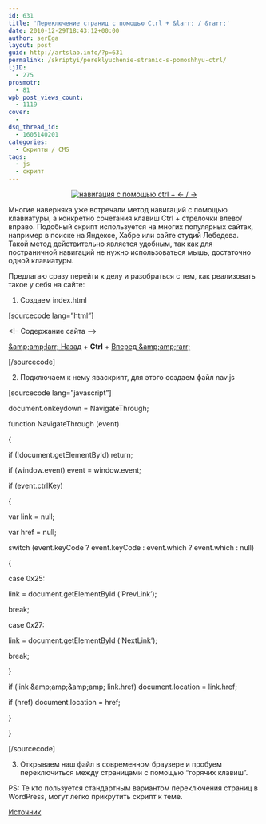```yaml
---
id: 631
title: 'Переключение страниц с помощью Ctrl + &larr; / &rarr;'
date: 2010-12-29T18:43:12+00:00
author: serEga
layout: post
guid: http://artslab.info/?p=631
permalink: /skriptyi/pereklyuchenie-stranic-s-pomoshhyu-ctrl/
ljID:
  - 275
prosmotr:
  - 81
wpb_post_views_count:
  - 1119
cover:
  - 
dsq_thread_id:
  - 1605140201
categories:
  - Скрипты / CMS
tags:
  - js
  - скрипт
---
```

<center>
  <a href="http://artslab.info/wp-content/uploads/navigation.jpg"><img src="http://artslab.info/wp-content/uploads/navigation.jpg" alt="навигация с помощью ctrl + &larr; / &rarr;" title="navigation" /></a>
</center>

Многие наверняка уже встречали метод навигаций с помощью клавиатуры, а конкретно сочетания клавиш Ctrl + стрелочки влево/вправо. Подобный скрипт используется на многих популярных сайтах, например в поиске на Яндексе, Хабре или сайте студий Лебедева. Такой метод действительно является удобным, так как для постраничной навигаций не нужно использоваться мышь, достаточно одной клавиатуры.
  
Предлагаю сразу перейти к делу и разобраться с тем, как реализовать такое у себя на сайте:
  
1. Создаем index.html

[sourcecode lang=&#8221;html&#8221;]<html>
  
<head>
	  
<script type="text/javascript" src="nav.js"></script>
          
<link rel="prev" href="page-1.html" id="NextLink" />
	  
<link rel="next" href="page-3.html" id="PrevLink" />
  
</head>
  
<body>
  
<!&#8211; Содержание сайта &#8211;>
    	  
<a href="page-1.html">&amp;amp;amp;larr; Назад</a> + <b>Ctrl</b> + <a href="page-3.html">Вперед &amp;amp;amp;rarr;</a>
  
</body>
  
</html>
  
[/sourcecode]<!--more-->

2. Подключаем к нему яваскрипт, для этого создаем файл nav.js

[sourcecode lang=&#8221;javascript&#8221;]
  
document.onkeydown = NavigateThrough;
  
function NavigateThrough (event)
  
{
          
if (!document.getElementById) return;
          
if (window.event) event = window.event;
          
if (event.ctrlKey)
          
{
                  
var link = null;
                  
var href = null;
                  
switch (event.keyCode ? event.keyCode : event.which ? event.which : null)
                  
{
                          
case 0x25:
                                  
link = document.getElementById (&#8216;PrevLink&#8217;);
                                  
break;
                          
case 0x27:
                                  
link = document.getElementById (&#8216;NextLink&#8217;);
                                  
break;
                  
}
                  
if (link &amp;amp;amp;&amp;amp;amp; link.href) document.location = link.href;
                  
if (href) document.location = href;
          
}
  
}
  
[/sourcecode]
  
3. Открываем наш файл в современном браузере и пробуем переключиться между страницами с помощью &#8220;горячих клавиш&#8221;.

PS: Те кто пользуется стандартным вариантом переключения страниц в WordPress, могут легко прикрутить скрипт к теме.

[Источник](http://designn.org.ua/blog/ru/14.htm)